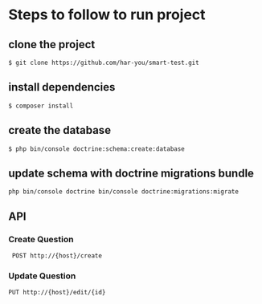 # Steps to follow to run project

## clone the project

    $ git clone https://github.com/har-you/smart-test.git


## install dependencies

    $ composer install


## create the database

 `$ php bin/console doctrine:schema:create:database`
 

## update schema with doctrine migrations bundle
`php bin/console doctrine bin/console doctrine:migrations:migrate
`
## API

### Create Question
`
   POST http://{host}/create`

### Update Question
`PUT http://{host}/edit/{id}`